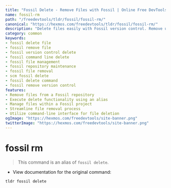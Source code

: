 ```yaml
---
title: "Fossil Delete - Remove Files with Fossil | Online Free DevTools by Hexmos"
name: fossil-rm
path: "/freedevtools/tldr/fossil/fossil-rm/"
canonical: "https://hexmos.com/freedevtools/tldr/fossil/fossil-rm/"
description: "Delete files easily with Fossil version control. Remove unwanted files from your Fossil repository effortlessly using this command alias. Free online tool, no registration required."
category: common
keywords:
- fossil delete file
- fossil remove file
- fossil version control delete
- fossil command line delete
- fossil file management
- fossil repository maintenance
- fossil file removal
- scm fossil delete
- fossil delete command
- fossil remove version control
features:
- Remove files from a Fossil repository
- Execute delete functionality using an alias
- Manage files within a Fossil project
- Streamline file removal process
- Utilize command-line interface for file deletion
ogImage: "https://hexmos.com/freedevtools/site-banner.png"
twitterImage: "https://hexmos.com/freedevtools/site-banner.png"
---
```


# fossil rm

> This command is an alias of `fossil delete`.

- View documentation for the original command:

`tldr fossil delete`
